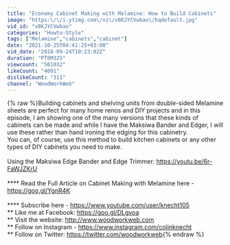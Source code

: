 ```yaml
---
title: "Economy Cabinet Making with Melamine: How to Build Cabinets"
image: "https:\/\/i.ytimg.com\/vi\/v8KJYCVwbao\/hqdefault.jpg"
vid_id: "v8KJYCVwbao"
categories: "Howto-Style"
tags: ["Melamine","cabinets","cabinet"]
date: "2021-10-25T04:41:25+03:00"
vid_date: "2018-09-24T10:23:02Z"
duration: "PT8M32S"
viewcount: "501032"
likeCount: "4091"
dislikeCount: "311"
channel: "WoodWorkWeb"
---
```

{% raw %}Building cabinets and shelving units from double-sided Melamine sheets are perfect for many home renos and DIY projects and in this episode, I am showing one of the many versions that these kinds of cabinets can be made and while I have the Maksiwa Bander and Edger, I will use these rather than hand ironing the edging for this cabinetry.<br />You can, of course, use this method to build kitchen cabinets or any other types of DIY cabinets you need to make.<br /><br />Using the Maksiwa Edge Bander and Edge Trimmer: <a rel="nofollow" target="blank" href="https://youtu.be/6r-FaWJZKrU">https://youtu.be/6r-FaWJZKrU</a><br /><br />**** Read the Full Article on Cabinet Making with Melamine here - <a rel="nofollow" target="blank" href="https://goo.gl/YgnR4K">https://goo.gl/YgnR4K</a><br /><br />**** Subscribe here - <a rel="nofollow" target="blank" href="https://www.youtube.com/user/knecht105">https://www.youtube.com/user/knecht105</a><br />** Like me at Facebook: <a rel="nofollow" target="blank" href="https://goo.gl/DLgvoa">https://goo.gl/DLgvoa</a><br />** Visit the website: <a rel="nofollow" target="blank" href="http://www.woodworkweb.com">http://www.woodworkweb.com</a><br />** Follow on Instagram - <a rel="nofollow" target="blank" href="https://www.instagram.com/colinknecht">https://www.instagram.com/colinknecht</a><br />** Follow on Twitter: <a rel="nofollow" target="blank" href="https://twitter.com/woodworkweb">https://twitter.com/woodworkweb</a>{% endraw %}
